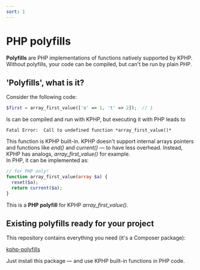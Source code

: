 ```yaml
---
sort: 1
---
```


# PHP polyfills 

**Polyfills** are PHP implementations of functions natively supported by KPHP.  
Without polyfills, your code can be compiled, but can't be run by plain PHP.


## 'Polyfills', what is it?

Consider the following code:
```php
$first = array_first_value(['o' => 1, 't' => 2]);  // 1
```

Is can be compiled and run with KPHP, but executing it with PHP leads to 

```danger
Fatal Error:  Call to undefined function *array_first_value()*
```

This function is KPHP built-in. KPHP doesn't support internal arrays pointers and functions like *end()* and *current()* — to have less overhead. Instead, KPHP has analogs, *array_first_value()* for example.  
In PHP, it can be implemented as:
```php
// for PHP only!
function array_first_value(array $a) {
  reset($a);
  return current($a);
}
```

This is a **PHP polyfill** for KPHP *array_first_value()*. 


## Existing polyfills ready for your project

This repository contains everything you need (it's a Composer package):

<a href="{{ site.url_github_kphp_polyfills }}" class="btn-github-page">
  <span class="icon icon-github"></span>
  <span>kphp-polyfills</span>
</a>


Just install this package — and use KPHP built-in functions in PHP code.
